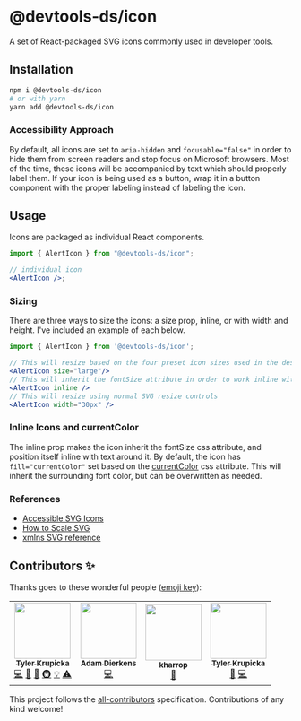# @devtools-ds/icon

A set of React-packaged SVG icons commonly used in developer tools.

## Installation

```sh
npm i @devtools-ds/icon
# or with yarn
yarn add @devtools-ds/icon
```

### Accessibility Approach

By default, all icons are set to `aria-hidden` and `focusable="false"` in order to hide them from screen readers and stop focus on Microsoft browsers. Most of the time, these icons will be accompanied by text which should properly label them. If your icon is being used as a button, wrap it in a button component with the proper labeling instead of labeling the icon.

## Usage

Icons are packaged as individual React components.

```jsx
import { AlertIcon } from "@devtools-ds/icon";

// individual icon
<AlertIcon />;
```

### Sizing

There are three ways to size the icons: a size prop, inline, or with width and height. I've included an example of each below.

```jsx
import { AlertIcon } from '@devtools-ds/icon';

// This will resize based on the four preset icon sizes used in the design system.
<AlertIcon size="large"/>
// This will inherit the fontSize attribute in order to work inline with text.
<AlertIcon inline />
// This will resize using normal SVG resize controls
<AlertIcon width="30px" />
```

### Inline Icons and currentColor

The inline prop makes the icon inherit the fontSize css attribute, and position itself inline with text around it. By default, the icon has `fill="currentColor"` set based on the [currentColor](https://css-tricks.com/currentcolor/) css attribute. This will inherit the surrounding font color, but can be overwritten as needed.

### References

- [Accessible SVG Icons](https://www.24a11y.com/2018/accessible-svg-icons-with-inline-sprites/)
- [How to Scale SVG](https://css-tricks.com/scale-svg/)
- [xmlns SVG reference](https://www.w3.org/TR/SVG2/struct.html#Namespace)

## Contributors ✨

Thanks goes to these wonderful people ([emoji key](https://allcontributors.org/docs/en/emoji-key)):

<!-- ALL-CONTRIBUTORS-LIST:START - Do not remove or modify this section -->
<!-- prettier-ignore-start -->
<!-- markdownlint-disable -->
<table>
  <tr>
    <td align="center"><a href="https://github.com/tylerkurpicka"><img src="https://avatars.githubusercontent.com/u/5761061?v=4?s=100" width="100px;" alt=""/><br /><sub><b>Tyler Krupicka</b></sub></a><br /><a href="https://github.com/design-systems/devtools-ds/commits?author=tylerkurpicka" title="Code">💻</a> <a href="https://github.com/design-systems/devtools-ds/commits?author=tylerkurpicka" title="Documentation">📖</a> <a href="#design-tylerkurpicka" title="Design">🎨</a> <a href="#infra-tylerkurpicka" title="Infrastructure (Hosting, Build-Tools, etc)">🚇</a> <a href="#example-tylerkurpicka" title="Examples">💡</a> <a href="https://github.com/design-systems/devtools-ds/commits?author=tylerkurpicka" title="Tests">⚠️</a></td>
    <td align="center"><a href="https://github.com/adierkens"><img src="https://avatars.githubusercontent.com/u/13004162?v=4?s=100" width="100px;" alt=""/><br /><sub><b>Adam Dierkens</b></sub></a><br /><a href="https://github.com/design-systems/devtools-ds/commits?author=adierkens" title="Code">💻</a></td>
    <td align="center"><a href="https://github.com/kharrop"><img src="https://github.com/avatars/u/16794??s=100" width="100px;" alt=""/><br /><sub><b>kharrop</b></sub></a><br /><a href="#design-kharrop" title="Design">🎨</a></td>
    <td align="center"><a href="http://tylerkrupicka.com/"><img src="https://avatars.githubusercontent.com/u/5761061?v=4?s=100" width="100px;" alt=""/><br /><sub><b>Tyler Krupicka</b></sub></a><br /><a href="https://github.com/design-systems/devtools-ds/commits?author=tylerkrupicka" title="Documentation">📖</a> <a href="https://github.com/design-systems/devtools-ds/commits?author=tylerkrupicka" title="Code">💻</a></td>
  </tr>
</table>

<!-- markdownlint-restore -->
<!-- prettier-ignore-end -->
<!-- ALL-CONTRIBUTORS-LIST:END -->

This project follows the [all-contributors](https://github.com/all-contributors/all-contributors) specification. Contributions of any kind welcome!
